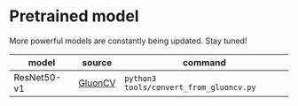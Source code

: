 # Pretrained model

More powerful models are constantly being updated. Stay tuned!

model | source | command
---|---|---
ResNet50-v1 | [GluonCV](https://github.com/dmlc/gluon-cv) | `python3 tools/convert_from_gluoncv.py`
